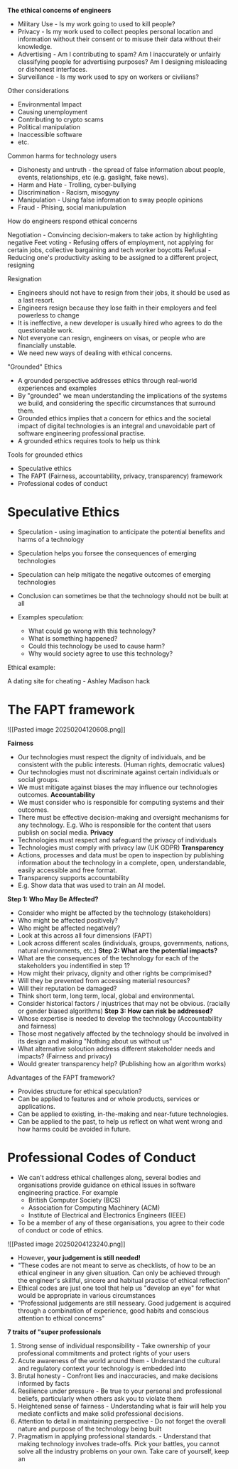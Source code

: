 **The ethical concerns of engineers**
- Military Use - Is my work going to used to kill people?
- Privacy - Is my work used to collect peoples personal location and information without their consent or to misuse their data without their knowledge. 
- Advertising - Am I contributing to spam? Am I inaccurately or unfairly classifying people for advertising purposes? Am I designing misleading or dishonest interfaces. 
- Surveillance - Is my work used to spy on workers or civilians? 


Other considerations

- Environmental Impact
- Causing unemployment
- Contributing to crypto scams
- Political manipulation
- Inaccessible software
- etc.

Common harms for technology users
- Dishonesty and untruth - the spread of false information about people, events, relationships, etc (e.g. gaslight, fake news).
- Harm and Hate - Trolling, cyber-bullying
- Discrimination - Racism, misogyny
- Manipulation - Using false information to sway people opinions
- Fraud - Phising, social maniupulation

How do engineers respond ethical concerns

Negotiation - Convincing decision-makers to take action by highlighting negative 
Feet voting - Refusing offers of employment, not applying for certain jobs, collective bargaining and tech worker boycotts
Refusal - Reducing one's productivity asking to be assigned to a different project, resigning


Resignation
- Engineers should not have to resign from their jobs, it should be used as a last resort.
- Engineers resign because they lose faith in their employers and feel powerless to change
- It is ineffective, a new developer is usually hired who agrees to do the questionable work. 
- Not everyone can resign, engineers on visas, or people who are financially unstable. 
- We need new ways of dealing with ethical concerns. 

"Grounded" Ethics

- A grounded perspective addresses ethics through real-world experiences and examples
- By "grounded" we mean understanding the implications of the systems we build, and considering the specific circumstances that surround them. 
- Grounded ethics implies that a concern for ethics and the societal impact of digital technologies is an integral and unavoidable part of software engineering professional practise. 
- A grounded ethics requires tools to help us think

Tools for grounded ethics

- Speculative ethics
- The FAPT (Fairness, accountability, privacy, transparency) framework
- Professional codes of conduct

# Speculative Ethics

- Speculation - using imagination to anticipate the potential benefits and harms of a technology
- Speculation helps you forsee the consequences of emerging technologies
- Speculation can help mitigate the negative outcomes of emerging technologies
- Conclusion can sometimes be that the technology should not be built at all

- Examples speculation:
	- What could go wrong with this technology?
	- What is something happened?
	- Could this technology be used to cause harm?
	- Why would society agree to use this technology?

Ethical example:

A dating site for cheating - Ashley Madison hack

# The FAPT framework

![[Pasted image 20250204120608.png]]

**Fairness**
- Our technologies must respect the dignity of individuals, and be consistent with the public interests. (Human rights, democratic values)
- Our technologies must not discriminate against certain individuals or social groups. 
- We must mitigate against biases the may influence our technologies outcomes. 
**Accountability**
- We must consider who is responsible for computing systems and their outcomes.
- There must be effective decision-making and oversight mechanisms for any technology. E.g. Who is responsible for the content that users publish on social media. 
**Privacy**
- Technologies must respect and safeguard the privacy of individuals
- Technologies must comply with privacy law (UK GDPR)
**Transparency**
- Actions, processes and data must be open to inspection by publishing information about the technology in a complete, open, understandable, easily accessible and free format. 
- Transparency supports accountability
- E.g. Show data that was used to train an AI model.

**Step 1: Who May Be Affected?**
- Consider who might be affected by the technology (stakeholders)
- Who might be affected positively?
- Who might be affected negatively?
- Look at this across all four dimensions (FAPT)
- Look across different scales (individuals, groups, governments, nations, natural environments, etc.)
**Step 2: What are the potential impacts?**
- What are the consequences of the technology for each of the stakeholders you indentified in step 1?
- How might their privacy, dignity and other rights be comprimised?
- Will they be prevented from accessing material resources?
- Will their reputation be damaged?
- Think short term, long term, local, global and environmental. 
- Consider historical factors / injustrices that may not be obvious. (racially or gender biased algorithms)
**Step 3: How can risk be addressed?**
- Whose expertise is needed to develop the technology (Accountability and fairness)
- Those most negatively affected by the technology should be involved in its design and making "Nothing about us without us"
- What alternative soloution address different stakeholder needs and impacts? (Fairness and privacy)
- Would greater transparency help? (Publishing how an algorithm works)

Advantages of the FAPT framework?
- Provides structure for ethical speculation?
- Can be applied to features and or whole products, services or applications. 
- Can be applied to existing, in-the-making and near-future technologies. 
- Can be applied to the past, to help us reflect on what went wrong and how harms could be avoided in future. 

# Professional Codes of Conduct

- We can't address ethical challenges along, several bodies and organisations provide guidance on ethical issues in software engineering practice. For example
	- British Computer Society (BCS)
	- Association for Computing Machinery (ACM)
	- Institute of Electrical and Electronics Engineers (IEEE)
- To be a member of any of these organisations, you agree to their code of conduct or code of ethics. 

![[Pasted image 20250204123240.png]]


- However, **your judgement is still needed!**
- "These codes are not meant to serve as checklists, of how to be an ethical engineer in any given situation. Can only be achieved through the engineer's skillful, sincere and habitual practise of ethical reflection"
- Ethical codes are just one tool that help us "develop an eye" for what would be appropriate in various circumstances
- "Professional judgements are still nesseary. Good judgement is acquired through a combination of experience, good habits and conscious attention to ethical concerns"

**7 traits of "super professionals**

1) Strong sense of individual responsibility - Take ownership of your professional commitments and protect rights of your users
2) Acute awareness of the world around them - Understand the cultural and regulatory context your technology is embedded into
3) Brutal honesty - Confront lies and inaccuracies, and make decisions informed by facts
4) Resilience under pressure - Be true to your personal and professional beliefs, particularly when others ask you to violate them
5) Heightened sense of fairness - Understanding what is fair will help you mediate conflicts and make solid professional decisions. 
6) Attention to detail in maintaining perspective - Do not forget the overall nature and purpose of the technology being built
7) Pragmatism in applying professional standards. -  Understand that making technology involves trade-offs. Pick your battles, you cannot solve all the industry problems on your own. Take care of yourself, keep an 